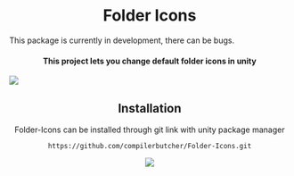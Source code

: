 <h1 align="center">Folder Icons</h1>

<p>This package is currently in development, there can be bugs.</p>

<h4 align="center"> This project lets you change default folder icons in unity </h4>
<img src="https://github.com/compilerbutcher/Folder-Icons/assets/97310008/6505017d-5228-43ce-9d02-a574aa1df4ac.png">

<h2 align="center">Installation</h2>

 
<p align="center">Folder-Icons can be installed through git link with unity package manager</p>

<div align="center">

 ```
https://github.com/compilerbutcher/Folder-Icons.git
```
</div>



<div align="center">
<img src="https://github.com/compilerbutcher/Folder-Icons/assets/97310008/c2e32db2-e1ba-4c49-8476-cc98aa536c37.png">
</div>
